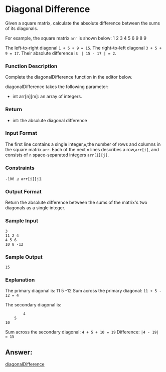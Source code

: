 # Diagonal Difference
Given a square matrix, calculate the absolute difference between the sums of its diagonals.

For example, the square matrix `arr` is shown below:
    1 2 3
    4 5 6
    9 8 9 

The left-to-right diagonal `1 + 5 + 9 = 15`. The right-to-left diagonal `3 + 5 + 9 = 17`. Their absolute difference is ` | 15 - 17 | = 2`.

### Function Description
Complete the diagonalDifference function in the editor below.

diagonalDifference takes the following parameter:
* int arr[n][m]: an array of integers.

### Return
* int: the absolute diagonal difference

### Input Format
The first line contains a single integer,`n`,the number of rows and columns in the square matrix `arr`.
Each of the next `n` lines describes a row,`arr[i]`, and consists of `n` space-separated integers `arr[i][j]`.

### Constraints
`-100 ≤ arr[i][j]`.

### Output Format

Return the absolute difference between the sums of the matrix's two diagonals as a single integer.

### Sample Input
    3
    11 2 4
    4 5 6
    10 8 -12

### Sample Output
    15

### Explanation
The primary diagonal is:
    11
        5
            -12
Sum across the primary diagonal: `11 + 5 - 12 = 4`

The secondary diagonal is:

            4
        5
    10
Sum across the secondary diagonal: `4 + 5 + 10 = 19`
Difference: `|4 - 19| = 15`


## Answer:
[diagonalDifference](https://github.com/AbhilashTUofficial/Problem-Solving/blob/master/DiagonalDifference/ANSWER/diagonalDifference.py)